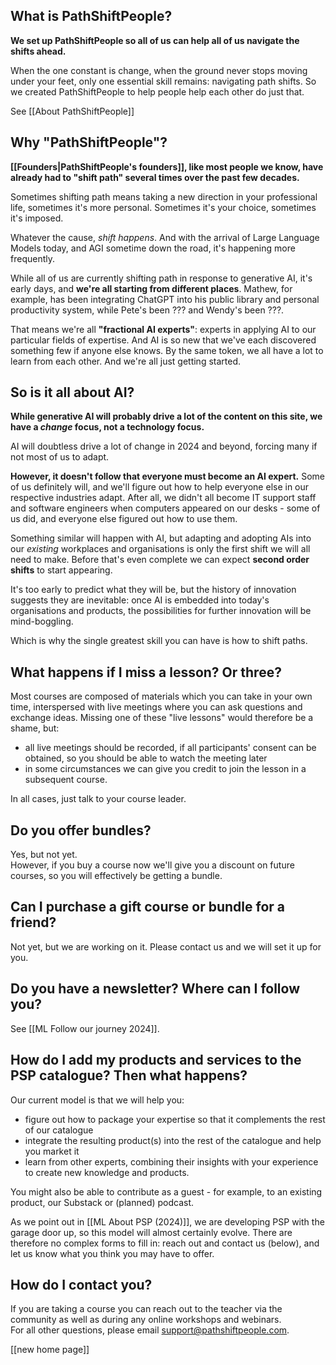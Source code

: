 
## What is PathShiftPeople?

**We set up PathShiftPeople so all of us can help all of us navigate the shifts ahead.**

When the one constant is change, when the ground never stops moving under your feet, only one essential skill remains: navigating path shifts. So we created PathShiftPeople to help people help each other do just that.

See [[About PathShiftPeople]]

## Why "PathShiftPeople"?

**[[Founders|PathShiftPeople's founders]], like most people we know, have already had to "shift path" several times over the past few decades.** 

Sometimes shifting path means taking a new direction in your professional life, sometimes it's more personal. Sometimes it's your choice, sometimes it's imposed. 

Whatever the cause, _shift happens_. And with the arrival of Large Language Models today, and AGI sometime down the road, it's happening more frequently. 

While all of us are currently shifting path in response to generative AI, it's early days, and **we're all starting from different places**. Mathew, for example, has been integrating ChatGPT into his public library and personal productivity system, while Pete's been ??? and Wendy's been ???.

That means we're all **"fractional AI experts"**: experts in applying AI to our particular fields of expertise. And AI is so new that we've each discovered something few if anyone else knows. By the same token, we all have a lot to learn from each other. And we're all just getting started.

## So is it all about AI?

**While generative AI will probably drive a lot of the content on this site, we have a *change* focus, not a technology focus.**

AI will doubtless drive a lot of change in 2024 and beyond, forcing many if not most of us to adapt. 

**However, it doesn't follow that everyone must become an AI expert.** Some of us definitely will, and we'll figure out how to help everyone else in our respective industries adapt. After all, we didn't all become IT support staff and software engineers when computers appeared on our desks - some of us did, and everyone else figured out how to use them. 

Something similar will happen with AI, but adapting and adopting AIs into our *existing* workplaces and organisations is only the first shift we will all need to make. Before that's even complete we can expect **second order shifts** to start appearing. 

It's too early to predict what they will be, but the history of innovation suggests they are inevitable: once AI is embedded into today's organisations and products, the possibilities for further innovation will be mind-boggling.

Which is why the single greatest skill you can have is how to shift paths.

## What happens if I miss a lesson? Or three?
Most courses are composed of materials which you can take in your own time, interspersed with live meetings where you can ask questions and exchange ideas. Missing one of these "live lessons" would therefore be a shame, but:

- all live meetings should be recorded, if all participants' consent can be obtained, so you should be able to watch the meeting later
- in some circumstances we can give you credit to join the lesson in a subsequent course.

In all cases, just talk to your course leader.


## Do you offer bundles?
Yes, but not yet.  
However, if you buy a course now we'll give you a discount on future courses, so you will effectively be getting a bundle.

## Can I purchase a gift course or bundle for a friend?

Not yet, but we are working on it. Please contact us and we will set it up for you.

## Do you have a newsletter? Where can I follow you?

See [[ML Follow our journey 2024]].


## How do I add my products and services to the PSP catalogue? Then what happens?

Our current model is that we will help you:
* figure out how to package your expertise so that it complements the rest of our catalogue
* integrate the resulting product(s) into the rest of the catalogue and help you market it 
* learn from other experts, combining their insights with your experience to create new knowledge and products.

You might also be able to contribute as a guest - for example, to an existing product, our Substack or (planned) podcast.

As we point out in [[ML About PSP (2024)]], we are developing PSP with the garage door up, so this model will almost certainly evolve. There are therefore no complex forms to fill in: reach out and contact us (below), and let us know what you think you may have to offer.

## How do I contact you?
If you are taking a course you can reach out to the teacher via the community as well as during any online workshops and webinars.  
For all other questions, please email support@pathshiftpeople.com.

[[new home page]]

